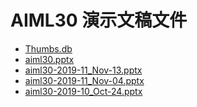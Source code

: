 <!--
This is a machine generated file, and should not be edited, as it will be overwritten with future updates.
-->

# <a name="aiml30-presentation-files"></a>AIML30 演示文稿文件

- [Thumbs.db](https://globaleventcdn.blob.core.windows.net/assets/aiml/aiml30/Thumbs.db)
- [aiml30.pptx](https://globaleventcdn.blob.core.windows.net/assets/aiml/aiml30/aiml30.pptx)
- [aiml30-2019-11_Nov-13.pptx](https://globaleventcdn.blob.core.windows.net/assets/aiml/aiml30/aiml30-2019-11_Nov-13.pptx)
- [aiml30-2019-11_Nov-04.pptx](https://globaleventcdn.blob.core.windows.net/assets/aiml/aiml30/aiml30-2019-11_Nov-04.pptx)
- [aiml30-2019-10_Oct-24.pptx](https://globaleventcdn.blob.core.windows.net/assets/aiml/aiml30/aiml30-2019-10_Oct-24.pptx)


